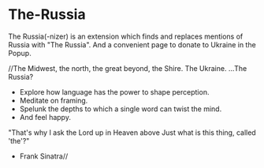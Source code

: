 # The-Russia
The Russia(-nizer) is an extension which finds and replaces mentions of Russia with "The Russia". And a convenient page to donate to Ukraine in the Popup. 


//The Midwest, the north, the great beyond, the Shire. The Ukraine. ...The Russia?
 
* Explore how language has the power to shape perception. 
* Meditate on framing. 
* Spelunk the depths to which a single word can twist the mind. 
* And feel happy.

"That's why I ask the Lord up in Heaven above
Just what is this thing, called 'the'?"
- Frank Sinatra//
